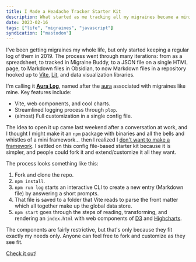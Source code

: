 ```yaml
---
title: I Made a Headache Tracker Starter Kit
description: What started as me tracking all my migraines became a mini framework.
date: 2023-02-16
tags: ["life", "migraines", "javascript"]
syndication: ["mastodon"]
---
```


I've been getting migraines my whole life, but only started keeping a regular log of them in 2019. The process went through many iterations: from as a spreadsheet, to tracked in Migraine Buddy, to a JSON file on a single HTML page, to Markdown files in Obsidian, to now Markdown files in a repository hooked up to [Vite](https://www.vitejs.dev), [Lit](https://www.lit.dev), and data visualization libraries.

<!-- excerpt -->

I'm calling it [**Aura Log**](https://github.com/troyvassalotti/aura-log), named after the [aura](https://www.mayoclinic.org/diseases-conditions/migraine-with-aura/symptoms-causes/syc-20352072) associated with migraines like mine. Key features include:

- Vite, web components, and cool charts.
- Streamlined logging process through `plop`.
- (almost) Full customization in a single config file.

The idea to open it up came last weekend after a conversation at work, and I thought I might make it an `npm` package with binaries and all the bells and whistles of a mini framework... then I realized I [don't want to make a framework](https://daverupert.com/2023/01/so-you-want-to-make-a-new-js-framework/). I settled on this config file-based starter kit because it is simpler, and people could fork it and extend/customize it all they want.

The process looks something like this:

1. Fork and clone the repo.
2. `npm install`.
3. `npm run log` starts an interactive CLI to create a new entry (Markdown file) by answering a short prompts.
4. That file is saved to a folder that Vite reads to parse the front matter which all together make up the global data store.
5. `npm start` goes through the steps of reading, transforming, and rendering an `index.html` with web components of [D3](https://d3js.org) and [Highcharts](https://www.highcharts.com).

The components are fairly restrictive, but that's only because they fit exactly my needs only. Anyone can feel free to fork and customize as they see fit.

[Check it out](https://troyvassalotti.github.io/aura-log/)!
